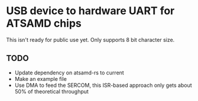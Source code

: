# USB device to hardware UART for ATSAMD chips

This isn't ready for public use yet.
Only supports 8 bit character size.

## TODO
- Update dependency on atsamd-rs to current
- Make an example file
- Use DMA to feed the SERCOM, this ISR-based approach only gets about 50% of
  theoretical throughput
